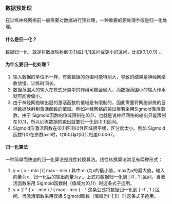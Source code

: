  

### 数据预处理 
在训练神经网络前一般需要对数据进行预处理，一种重要的预处理手段是归一化处理。

#### 什么是归一化？ 
数据归一化，就是将数据映射到[0,1]或[-1,1]区间或更小的区间，比如(0.1,0.9) 。

#### 为什么要归一化处理？ 

1. 输入数据的单位不一样，有些数据的范围可能特别大，导致的结果是神经网络收敛慢、训练时间长。
2. 数据范围大的输入在模式分类中的作用可能会偏大，而数据范围小的输入作用就可能会偏小。
3. 由于神经网络输出层的激活函数的值域是有限制的，因此需要将网络训练的目标数据映射到激活函数的值域。例如神经网络的输出层若采用Sigmoid激活函数，由于 Sigmoid函数的值域限制在(0,1)，也就是说神经网络的输出只能限制在(0,1)，所以训练数据的输出就要归一化到[0,1]区间。
4. Sigmoid形激活函数在(0,1)区间以外区域很平缓，区分度太小。例如 Sigmoid函数f(X)在参数a=1时，f(100)与f(5)只相差0.0067。

#### 归一化算法 
一种简单而快速的归一化算法是线性转换算法。线性转换算法常见有两种形式：
1. y = ( x - min )/( max - min )
    其中min为x的最小值，max为x的最大值，输入向量为x，归一化后的输出向量为y 。上式将数据归一化到 [ 0 , 1 ]区间，当激活函数采用 Sigmoid函数时（值域为(0,1)）时这条式子适用。
2. y = 2 * ( x - min ) / ( max - min ) - 1 
    这条公式将数据归一化到 [ -1 , 1 ] 区间。当激活函数采用双极 Sigmoid函数（值域为(-1,1)）时这条式子适用。